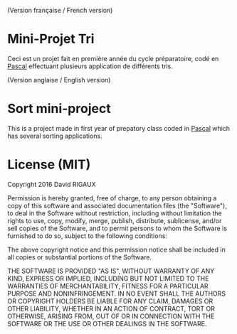 (Version française / French version)

# Mini-Projet Tri
Ceci est un projet fait en première année du cycle préparatoire, codé en [Pascal](https://www.freepascal.org/) effectuant plusieurs application de différents tris.

(Version anglaise / English version)

# Sort mini-project
This is a project made in first year of prepatory class coded in [Pascal](https://www.freepascal.org/) which has several sorting applications.

# License (MIT)
Copyright 2016 David RIGAUX

Permission is hereby granted, free of charge, to any person obtaining a copy of this software and associated documentation files (the "Software"), to deal in the Software without restriction, including without limitation the rights to use, copy, modify, merge, publish, distribute, sublicense, and/or sell copies of the Software, and to permit persons to whom the Software is furnished to do so, subject to the following conditions:

The above copyright notice and this permission notice shall be included in all copies or substantial portions of the Software.

THE SOFTWARE IS PROVIDED "AS IS", WITHOUT WARRANTY OF ANY KIND, EXPRESS OR IMPLIED, INCLUDING BUT NOT LIMITED TO THE WARRANTIES OF MERCHANTABILITY, FITNESS FOR A PARTICULAR PURPOSE AND NONINFRINGEMENT. IN NO EVENT SHALL THE AUTHORS OR COPYRIGHT HOLDERS BE LIABLE FOR ANY CLAIM, DAMAGES OR OTHER LIABILITY, WHETHER IN AN ACTION OF CONTRACT, TORT OR OTHERWISE, ARISING FROM, OUT OF OR IN CONNECTION WITH THE SOFTWARE OR THE USE OR OTHER DEALINGS IN THE SOFTWARE.
